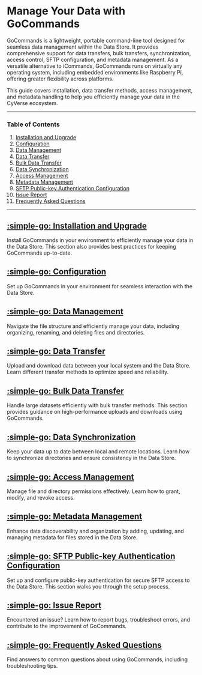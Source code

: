 # Manage Your Data with GoCommands

GoCommands is a lightweight, portable command-line tool designed for seamless data management within the Data Store. It provides comprehensive support for data transfers, bulk transfers, synchronization, access control, SFTP configuration, and metadata management. As a versatile alternative to iCommands, GoCommands runs on virtually any operating system, including embedded environments like Raspberry Pi, offering greater flexibility across platforms.

This guide covers installation, data transfer methods, access management, and metadata handling to help you efficiently manage your data in the CyVerse ecosystem.


---

### Table of Contents

1. [Installation and Upgrade](installation.md)
2. [Configuration](configuration.md)
3. [Data Management](data_management.md)
4. [Data Transfer](data_transfer.md)
5. [Bulk Data Transfer](bulk_data_transfer.md)
6. [Data Synchronization](data_synchronization.md)
7. [Access Management](access_management.md)
8. [Metadata Management](metadata_management.md)
9. [SFTP Public-key Authentication Configuration](sftp_public_key_auth.md)
10. [Issue Report](issue_report.md)
11. [Frequently Asked Questions](faq.md)

---

## [:simple-go: Installation and Upgrade](installation.md)

Install GoCommands in your environment to efficiently manage your data in the Data Store. This section also provides best practices for keeping GoCommands up-to-date.

## [:simple-go: Configuration](configuration.md)

Set up GoCommands in your environment for seamless interaction with the Data Store.

## [:simple-go: Data Management](data_management.md)

Navigate the file structure and efficiently manage your data, including organizing, renaming, and deleting files and directories.

## [:simple-go: Data Transfer](data_transfer.md)

Upload and download data between your local system and the Data Store. Learn different transfer methods to optimize speed and reliability.

## [:simple-go: Bulk Data Transfer](bulk_data_transfer.md)

Handle large datasets efficiently with bulk transfer methods. This section provides guidance on high-performance uploads and downloads using GoCommands.

## [:simple-go: Data Synchronization](data_synchronization.md)

Keep your data up to date between local and remote locations. Learn how to synchronize directories and ensure consistency in the Data Store.

## [:simple-go: Access Management](access_management.md)

Manage file and directory permissions effectively. Learn how to grant, modify, and revoke access.

## [:simple-go: Metadata Management](metadata_management.md)

Enhance data discoverability and organization by adding, updating, and managing metadata for files stored in the Data Store.

## [:simple-go: SFTP Public-key Authentication Configuration](sftp_public_key_auth.md)

Set up and configure public-key authentication for secure SFTP access to the Data Store. This section walks you through the setup process.

## [:simple-go: Issue Report](issue_report.md)

Encountered an issue? Learn how to report bugs, troubleshoot errors, and contribute to the improvement of GoCommands.

## [:simple-go: Frequently Asked Questions](faq.md)

Find answers to common questions about using GoCommands, including troubleshooting tips.